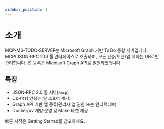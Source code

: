 ```yaml
---
sidebar_position: 1
---
```


# 소개

MCP‑MS‑TODO‑SERVER는 Microsoft Graph 기반 To Do 통합 서버입니다. MCP(JSON‑RPC 2.0) 툴 인터페이스로 호출하며, 모든 인증/토큰/앱 메타는 DB로만 관리합니다. 앱 등록은 Microsoft Graph API로 일원화했습니다.

## 특징
- JSON‑RPC 2.0 툴 서버(`/mcp`)
- DB‑first 인증(파일 스토어 제거)
- Graph API 기반 앱 등록(관리자 앱 권한 또는 인터랙티브)
- Docker/uv 개발·운영 및 Make 타겟 제공

빠른 시작은 Getting Started를 참고하세요.

